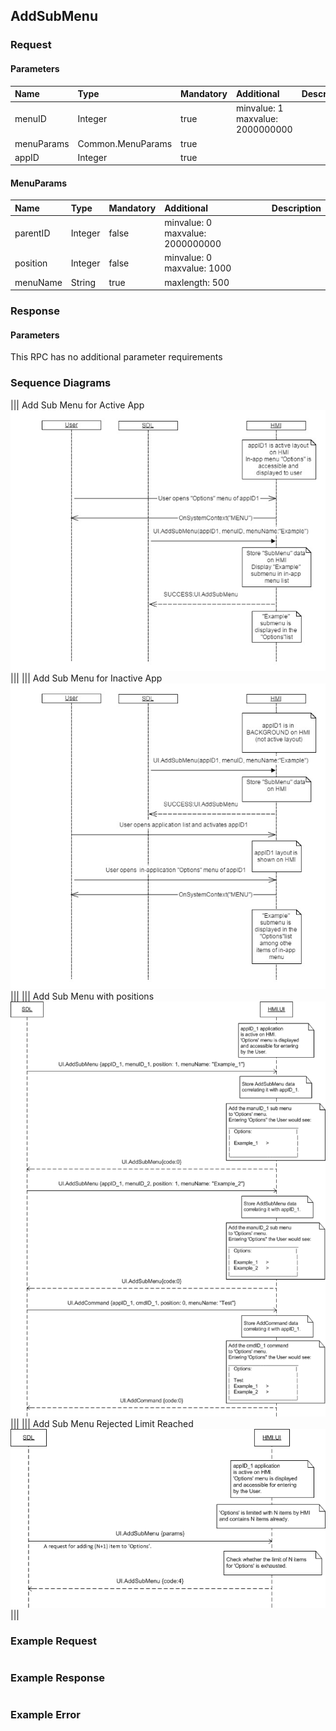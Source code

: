 ## AddSubMenu


### Request

#### Parameters

|Name|Type|Mandatory|Additional|Description|
|:---|:---|:--------|:---------|:----------|
|menuID|Integer|true|minvalue: 1<br>maxvalue: 2000000000||
|menuParams|Common.MenuParams|true|||
|appID|Integer|true|||

#### MenuParams

|Name|Type|Mandatory|Additional|Description|
|:---|:---|:--------|:---------|:----------|
|parentID|Integer|false|minvalue: 0<br>maxvalue: 2000000000||
|position|Integer|false|minvalue: 0<br>maxvalue: 1000||
|menuName|String|true|maxlength: 500||

### Response

#### Parameters

This RPC has no additional parameter requirements

### Sequence Diagrams
|||
Add Sub Menu for Active App
![AddSubMenu](./assets/AddSubMenuActiveApp.png)
|||
|||
Add Sub Menu for Inactive App
![AddSubMenu](./assets/AddSubMenuInactiveApp.png)
|||
|||
Add Sub Menu with positions
![AddSubMenu](./assets/AddSubMenuPositions.png)
|||
|||
Add Sub Menu Rejected Limit Reached
![AddSubMenu](./assets/AddSubMenuLimit.png)
|||

### Example Request

```json

```
### Example Response

```json

```

### Example Error

```json

```
